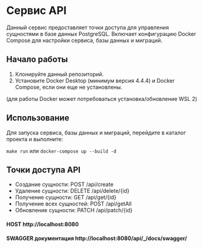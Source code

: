 # Cервис API

Данный сервис предоставляет точки доступа для управления сущностями в базе данных PostgreSQL. Включает конфигурацию Docker Compose для настройки сервиса, базы данных и миграций.

## Начало работы

1. Клонируйте данный репозиторий.
2. Установите Docker Desktop (минимум версия 4.4.4) и Docker Compose, если они еще не установлены.

(для работы Docker может потребоваться установка/обновление WSL 2)

## Использование

Для запуска сервиса, базы данных и миграций, перейдите в каталог проекта и выполните:

```make run``` или ```docker-compose up --build -d```


## Точки доступа API

- Создание сущности: POST /api/create
- Удаление сущности: DELETE /api/delete/{id}
- Получение сущности: GET /api/get/{id}
- Получение всех сущностей: POST /api/getAll
- Обновление сущности: PATCH /api/patch/{id}
  
  
#### HOST http://localhost:8080
#### SWAGGER документация http://localhost:8080/api/_/docs/swagger/
